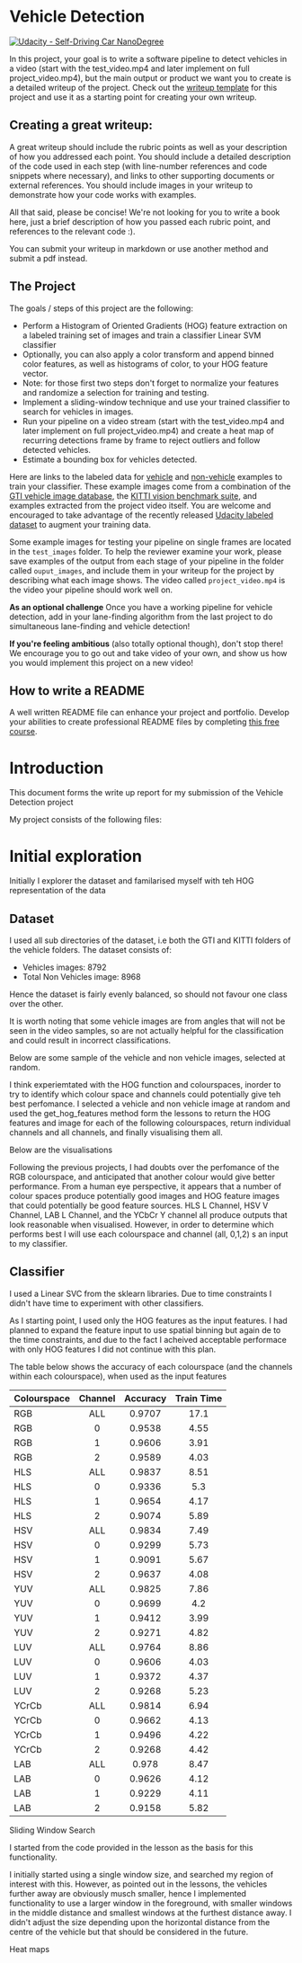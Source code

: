 # Vehicle Detection
[![Udacity - Self-Driving Car NanoDegree](https://s3.amazonaws.com/udacity-sdc/github/shield-carnd.svg)](http://www.udacity.com/drive)


In this project, your goal is to write a software pipeline to detect vehicles in a video (start with the test_video.mp4 and later implement on full project_video.mp4), but the main output or product we want you to create is a detailed writeup of the project.  Check out the [writeup template](https://github.com/udacity/CarND-Vehicle-Detection/blob/master/writeup_template.md) for this project and use it as a starting point for creating your own writeup.  

Creating a great writeup:
---
A great writeup should include the rubric points as well as your description of how you addressed each point.  You should include a detailed description of the code used in each step (with line-number references and code snippets where necessary), and links to other supporting documents or external references.  You should include images in your writeup to demonstrate how your code works with examples.  

All that said, please be concise!  We're not looking for you to write a book here, just a brief description of how you passed each rubric point, and references to the relevant code :). 

You can submit your writeup in markdown or use another method and submit a pdf instead.

The Project
---

The goals / steps of this project are the following:

* Perform a Histogram of Oriented Gradients (HOG) feature extraction on a labeled training set of images and train a classifier Linear SVM classifier
* Optionally, you can also apply a color transform and append binned color features, as well as histograms of color, to your HOG feature vector. 
* Note: for those first two steps don't forget to normalize your features and randomize a selection for training and testing.
* Implement a sliding-window technique and use your trained classifier to search for vehicles in images.
* Run your pipeline on a video stream (start with the test_video.mp4 and later implement on full project_video.mp4) and create a heat map of recurring detections frame by frame to reject outliers and follow detected vehicles.
* Estimate a bounding box for vehicles detected.

Here are links to the labeled data for [vehicle](https://s3.amazonaws.com/udacity-sdc/Vehicle_Tracking/vehicles.zip) and [non-vehicle](https://s3.amazonaws.com/udacity-sdc/Vehicle_Tracking/non-vehicles.zip) examples to train your classifier.  These example images come from a combination of the [GTI vehicle image database](http://www.gti.ssr.upm.es/data/Vehicle_database.html), the [KITTI vision benchmark suite](http://www.cvlibs.net/datasets/kitti/), and examples extracted from the project video itself.   You are welcome and encouraged to take advantage of the recently released [Udacity labeled dataset](https://github.com/udacity/self-driving-car/tree/master/annotations) to augment your training data.  

Some example images for testing your pipeline on single frames are located in the `test_images` folder.  To help the reviewer examine your work, please save examples of the output from each stage of your pipeline in the folder called `ouput_images`, and include them in your writeup for the project by describing what each image shows.    The video called `project_video.mp4` is the video your pipeline should work well on.  

**As an optional challenge** Once you have a working pipeline for vehicle detection, add in your lane-finding algorithm from the last project to do simultaneous lane-finding and vehicle detection!

**If you're feeling ambitious** (also totally optional though), don't stop there!  We encourage you to go out and take video of your own, and show us how you would implement this project on a new video!

## How to write a README
A well written README file can enhance your project and portfolio.  Develop your abilities to create professional README files by completing [this free course](https://www.udacity.com/course/writing-readmes--ud777).


# Introduction

This document forms the write up report for my submission of the Vehicle Detection project

My project consists of the following files:




# Initial exploration

Initially I explorer the dataset and familarised myself with teh HOG representation of the data

## Dataset

I used all sub directories of the dataset, i.e both the GTI and KITTI folders of the vehicle folders.
The dataset consists of:

 - Vehicles images: 8792
 - Total Non Vehicles image: 8968
 
 Hence the dataset is fairly evenly balanced, so should not favour one class over the other.
 
 It is worth noting that some vehicle images are from angles that will not be seen in the video samples, so are not actually helpful for the classification and could result in incorrect classifications.

Below are some sample of the vehicle and non vehicle images, selected at random.

I think experiemtated with the HOG function and colourspaces, inorder to try to identify which colour space and channels could potentially give teh best perfomance.
I selected a vehicle and non vehicle image at random and used the get_hog_features method form the lessons to return the HOG features and image for each of the following colourspaces, return individual channels and all channels, and finally visualising them all.

Below are the visualisations

Following the previous projects, I had doubts over the perfomance of the RGB colourspace, and anticipated that another colour would give better performance.
From a human eye perspective, it appears that a number of colour spaces produce potentially good images and HOG feature images that could potentially be good feature sources.
HLS L Channel, HSV V Channel, LAB L Channel, and the YCbCr Y  channel all produce outputs that look reasonable when visualised.
 However, in order to determine which performs best I will use each colourspace and channel (all, 0,1,2) s an input to my classifier.
 


## Classifier

I used a Linear SVC from the sklearn libraries.
Due to time constraints I didn't have time to experiment with other classifiers.

As I starting point, I used only the HOG features as the input features. I had planned to expand the feature input to use spatial binning but again de to the time constraints, and due to the fact I acheived acceptable performace with only HOG features I did not continue with this plan.

The table below shows the accuracy of each colourspace (and the channels within each colourspace), when used as the input features

|Colourspace|Channel|Accuracy|Train Time
| ------------- |:-------------:|:-------------:|:-------------:|
|RGB|ALL |0.9707|17.1
|RGB|0 |0.9538|4.55
|RGB|1 |0.9606|3.91
|RGB|2 |0.9589|4.03
|HLS|ALL|0.9837|8.51
|HLS|0|0.9336|5.3
|HLS|1|0.9654|4.17
|HLS|2|0.9074|5.89
|HSV|ALL|0.9834|7.49
|HSV|0|0.9299|5.73
|HSV|1|0.9091|5.67
|HSV|2|0.9637|4.08
|YUV|ALL|0.9825|7.86
|YUV|0|0.9699|4.2
|YUV|1|0.9412|3.99
|YUV|2|0.9271|4.82
|LUV|ALL|0.9764|8.86
|LUV|0|0.9606|4.03
|LUV|1|0.9372|4.37
|LUV|2|0.9268|5.23
|YCrCb|ALL|0.9814|6.94
|YCrCb|0|0.9662|4.13
|YCrCb|1|0.9496|4.22
|YCrCb|2|0.9268|4.42
|LAB|ALL|0.978|8.47
|LAB|0|0.9626|4.12
|LAB|1|0.9229|4.11
|LAB|2|0.9158|5.82

Sliding Window Search

I started from the code provided in the lesson as the basis for this functionality.

I initially started using a single window size, and searched my region of interest with this. However, as pointed out in the lessons, the vehicles further away are obviously musch smaller, hence I implemented functionality to use a larger window in the foreground, with smaller windows in the middle distance and smallest windows at the furthest distance away.
I didn't adjust the size depending upon the horizontal distance from the centre of the vehicle but that should be considered in the future.





Heat maps
